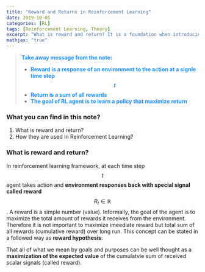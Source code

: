 ```yaml
---
title: "Reward and Returns in Reinforcement Learning"
date: 2019-10-05
categories: [RL]
tags: [Reinforcement Learning, Theory]
excerpt: "What is reward and return? It is a foundation when introducing concept of value function"
mathjax: "true"
---
```


> <span style="color:dodgerblue">**Take away message from the note:**</span>
> * <span style="color:dodgerblue">**Reward is a response of an environment to the action at a signle time step $$t$$**</span>
> * <span style="color:dodgerblue">**Return is a sum of all rewards**</span>
> * <span style="color:dodgerblue">**The goal of RL agent is to learn a policy that maximize return**</span>

### What you can find in this note?
1. What is reward and return?
2. How they are used in Reinforcement Learning?

### What is reward and return?

In reinforcement learning framework, at each time step $$t$$ agent takes action and **environment responses back with special signal called reward** $$R_t\in\mathbb{R}$$. A reward is a simple number (value). Informally, the goal of the agent is to maximize the total amount of rewards it receives from the environment. Therefore it is not important to maximize imeediate reward but total sum of all rewards (cumulative reward) over long run. This concept can be stated in a followed way as **reward hypothesis**:

That all of what we mean by goals and purposes can be well thought as a **maximization of the expected value** of the cumulatvie sum of received scalar signals (called reward).

 



